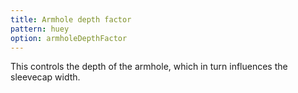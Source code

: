 ```yaml
---
title: Armhole depth factor
pattern: huey
option: armholeDepthFactor
---
```


This controls the depth of the armhole, which in turn influences the sleevecap width.
